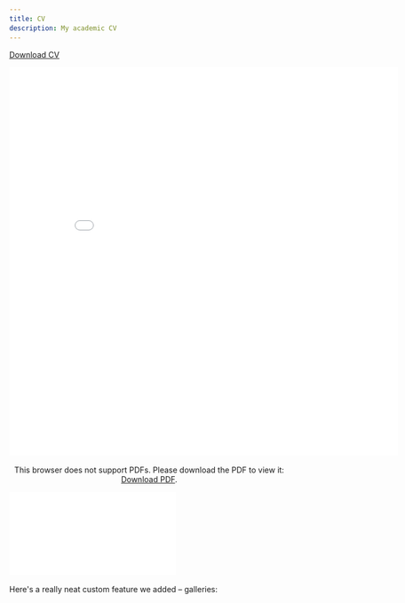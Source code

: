 ```yaml
---
title: CV
description: My academic CV
---
```


<a href="CV.pdf" download>Download CV</a>
<p align="center">
    <object data="CV.pdf#toolbar=0&navpanes=0&scrollbar=0" type="application/pdf" width="700px" height="700px">
    <embed src="CV.pdf#toolbar=0&navpanes=0&scrollbar=0" width="700px" height="700px">
        <p>This browser does not support PDFs. Please download the PDF to view it: <a href="../CV.pdf">Download PDF</a>.</p>
    </embed>
    </object>
</p>

![](/CV.pdf)


Here's a really neat custom feature we added – galleries:

<div class="gallery" data-columns="1">
	<object data="CV.pdf#toolbar=0&navpanes=0&scrollbar=0" type="application/pdf" width="100%">
</div>
